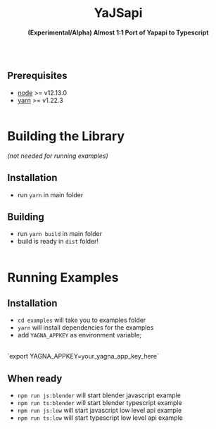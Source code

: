 <div align="center">
  <h1>Ya<b>JS</b>api</h1>
  <p>
    <strong>(Experimental/Alpha) Almost 1:1 Port of Yapapi to Typescript</strong>
  </p>
</div>
<br/><br/>

## Prerequisites

- [node](https://nodejs.org/en/) >= v12.13.0
- [yarn](https://classic.yarnpkg.com/en/docs/install/) >= v1.22.3
<br/><br/>

# Building the Library
_(not needed for running examples)_
## Installation
- run `yarn` in main folder

## Building
- run `yarn build` in main folder
- build is ready in `dist` folder!
<br/><br/>

# Running Examples
## Installation
- `cd examples`         will take you to examples folder
- `yarn`                will install dependencies for the examples
- add `YAGNA_APPKEY` as environment variable; 
<br/>
`export YAGNA_APPKEY=your_yagna_app_key_here`

## When ready
- `npm run js:blender`  will start blender javascript example
- `npm run ts:blender`  will start blender typescript example
- `npm run js:low`      will start javascript low level api example
- `npm run ts:low`      will start typescript low level api example
